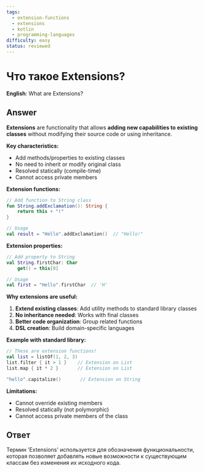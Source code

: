 ```yaml
---
tags:
  - extension-functions
  - extensions
  - kotlin
  - programming-languages
difficulty: easy
status: reviewed
---
```


# Что такое Extensions?

**English**: What are Extensions?

## Answer

**Extensions** are functionality that allows **adding new capabilities to existing classes** without modifying their source code or using inheritance.

**Key characteristics:**

- Add methods/properties to existing classes
- No need to inherit or modify original class
- Resolved statically (compile-time)
- Cannot access private members

**Extension functions:**
```kotlin
// Add function to String class
fun String.addExclamation(): String {
    return this + "!"
}

// Usage
val result = "Hello".addExclamation()  // "Hello!"
```

**Extension properties:**
```kotlin
// Add property to String
val String.firstChar: Char
    get() = this[0]

// Usage
val first = "Hello".firstChar  // 'H'
```

**Why extensions are useful:**

1. **Extend existing classes**: Add utility methods to standard library classes
2. **No inheritance needed**: Works with final classes
3. **Better code organization**: Group related functions
4. **DSL creation**: Build domain-specific languages

**Example with standard library:**
```kotlin
// These are extension functions!
val list = listOf(1, 2, 3)
list.filter { it > 1 }    // Extension on List
list.map { it * 2 }       // Extension on List

"hello".capitalize()       // Extension on String
```

**Limitations:**
- Cannot override existing members
- Resolved statically (not polymorphic)
- Cannot access private members of the class

## Ответ

Термин 'Extensions' используется для обозначения функциональности, которая позволяет добавлять новые возможности к существующим классам без изменения их исходного кода.

